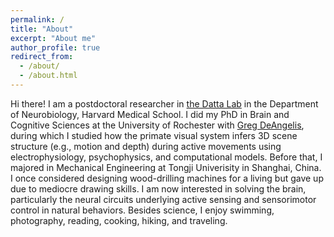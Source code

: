 ```yaml
---
permalink: /
title: "About"
excerpt: "About me"
author_profile: true
redirect_from: 
  - /about/
  - /about.html
---
```


Hi there! I am a postdoctoral researcher in [the Datta Lab](http://datta.hms.harvard.edu/) in the Department of Neurobiology, Harvard Medical School. I did my PhD in Brain and Cognitive Sciences at the University of Rochester with [Greg DeAngelis](https://www.sas.rochester.edu/bcs/people/faculty/deangelis_greg/index.html), during which I studied how the primate visual system infers 3D scene structure (e.g., motion and depth) during active movements using electrophysiology, psychophysics, and computational models. Before that, I majored in Mechanical Engineering at Tongji Univerisity in Shanghai, China. I once considered designing wood-drilling machines for a living but gave up due to mediocre drawing skills. I am now interested in solving the brain, particularly the neural circuits underlying active sensing and sensorimotor control in natural behaviors. Besides science, I enjoy swimming, photography, reading, cooking, hiking, and traveling. 
